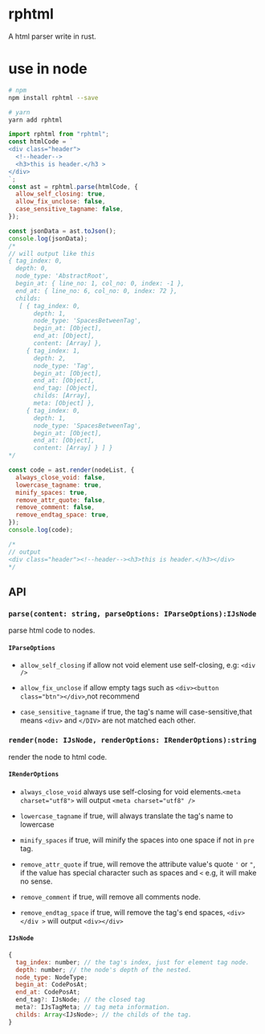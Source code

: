 # rphtml

A html parser write in rust.

# use in node

```bash
# npm
npm install rphtml --save

# yarn
yarn add rphtml
```

```javascript
import rphtml from "rphtml";
const htmlCode = `
<div class="header">
  <!--header-->
  <h3>this is header.</h3 >
</div>
`;
const ast = rphtml.parse(htmlCode, {
  allow_self_closing: true,
  allow_fix_unclose: false,
  case_sensitive_tagname: false,
});

const jsonData = ast.toJson();
console.log(jsonData);
/*
// will output like this
{ tag_index: 0,
  depth: 0,
  node_type: 'AbstractRoot',
  begin_at: { line_no: 1, col_no: 0, index: -1 },
  end_at: { line_no: 6, col_no: 0, index: 72 },
  childs:
   [ { tag_index: 0,
       depth: 1,
       node_type: 'SpacesBetweenTag',
       begin_at: [Object],
       end_at: [Object],
       content: [Array] },
     { tag_index: 1,
       depth: 2,
       node_type: 'Tag',
       begin_at: [Object],
       end_at: [Object],
       end_tag: [Object],
       childs: [Array],
       meta: [Object] },
     { tag_index: 0,
       depth: 1,
       node_type: 'SpacesBetweenTag',
       begin_at: [Object],
       end_at: [Object],
       content: [Array] } ] }
*/

const code = ast.render(nodeList, {
  always_close_void: false,
  lowercase_tagname: true,
  minify_spaces: true,
  remove_attr_quote: false,
  remove_comment: false,
  remove_endtag_space: true,
});
console.log(code);

/*
// output
<div class="header"><!--header--><h3>this is header.</h3></div>
*/
```

## API

### `parse(content: string, parseOptions: IParseOptions):IJsNode`

parse html code to nodes.

#### `IParseOptions`

- `allow_self_closing` if allow not void element use self-closing, e.g: `<div />`

- `allow_fix_unclose` if allow empty tags such as `<div><button class="btn"></div>`,not recommend

- `case_sensitive_tagname` if true, the tag's name will case-sensitive,that means `<div>` and `</DIV>` are not matched each other.

### `render(node: IJsNode, renderOptions: IRenderOptions):string`

render the node to html code.

#### `IRenderOptions`

- `always_close_void` always use self-closing for void elements.`<meta charset="utf8">` will output `<meta charset="utf8" />`

- `lowercase_tagname` if true, will always translate the tag's name to lowercase

- `minify_spaces` if true, will minify the spaces into one space if not in `pre` tag.

- `remove_attr_quote` if true, will remove the attribute value's quote `'` or `"`, if the value has special character such as spaces and `<` e.g, it will make no sense.

- `remove_comment` if true, will remove all comments node.

- `remove_endtag_space` if true, will remove the tag's end spaces, `<div></div >` will output `<div></div>`

#### `IJsNode`

```javascript
{
  tag_index: number; // the tag's index, just for element tag node.
  depth: number; // the node's depth of the nested.
  node_type: NodeType;
  begin_at: CodePosAt;
  end_at: CodePosAt;
  end_tag?: IJsNode; // the closed tag
  meta?: IJsTagMeta; // tag meta information.
  childs: Array<IJsNode>; // the childs of the tag.
}

```
